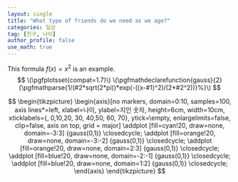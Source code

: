 ```yaml
---
layout: single
title: "What type of friends do we need as we age?"
categories: 일상
tag: [친구, 나이]
author_profile: false
use_math: true
---
```

This formula $f(x) = x^2$ is an example.
$$
\(\pgfplotsset{compat=1.7}\)
\(\pgfmathdeclarefunction{gauss}{2}{\pgfmathparse{1/(#2*sqrt(2*pi))*exp(-((x-#1)^2)/(2*#2^2))}%}\)
$$

$$
\begin{tikzpicture}
\begin{axis}[no markers, domain=0:10, samples=100,
axis lines*=left, xlabel=나이, ylabel=지인 숫자,
height=6cm, width=10cm,
xticklabels={, 0,10,20, 30, 40,50, 60, 70}, ytick=\empty,
enlargelimits=false, clip=false, axis on top,
grid = major]
\addplot [fill=cyan!20, draw=none, domain=-3:3] {gauss(0,1)} \closedcycle;
\addplot [fill=orange!20, draw=none, domain=-3:-2] {gauss(0,1)} \closedcycle;
\addplot [fill=orange!20, draw=none, domain=2:3] {gauss(0,1)} \closedcycle;
\addplot [fill=blue!20, draw=none, domain=-2:-1] {gauss(0,1)} \closedcycle;
\addplot [fill=blue!20, draw=none, domain=1:2] {gauss(0,1)} \closedcycle;
\end{axis}
\end{tikzpicture}
$$
